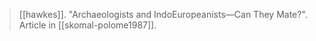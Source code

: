> [[hawkes]]. "Archaeologists and IndoEuropeanists—Can They Mate?". Article in [[skomal-polome1987]].